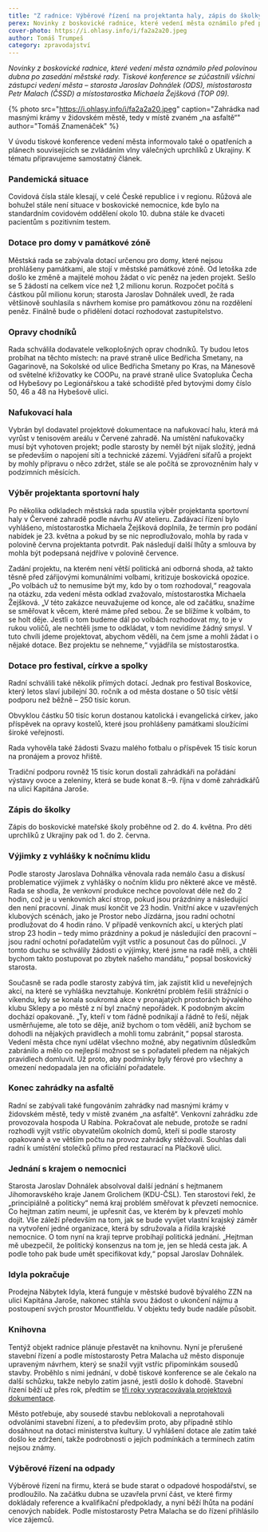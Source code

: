 ```yaml
---
title: "Z radnice: Výběrové řízení na projektanta haly, zápis do školky, konec zahrádky na asfaltě"
perex: Novinky z boskovické radnice, které vedení města oznámilo před polovinou dubna po zasedání městské rady.
cover-photo: https://i.ohlasy.info/i/fa2a2a20.jpeg
author: Tomáš Trumpeš
category: zpravodajství
---
```


*Novinky z boskovické radnice, které vedení města oznámilo před polovinou dubna po zasedání městské rady. Tiskové konference se zúčastnili všichni zástupci vedení města – starosta Jaroslav Dohnálek (ODS), místostarosta Petr Malach (ČSSD) a místostarostka Michaela Žejšková (TOP 09).*

{% photo src="https://i.ohlasy.info/i/fa2a2a20.jpeg" caption="Zahrádka nad masnými krámy v židovském městě, tedy v místě zvaném „na asfaltě“" author="Tomáš Znamenáček" %}

V úvodu tiskové konference vedení města informovalo také o opatřeních a plánech souvisejících se zvládáním vlny válečných uprchlíků z Ukrajiny. K tématu připravujeme samostatný článek.

### Pandemická situace

Covidová čísla stále klesají, v celé České republice i v regionu. Růžová ale bohužel stále není situace v boskovické nemocnice, kde bylo na standardním covidovém oddělení okolo 10. dubna stále ke dvaceti pacientům s pozitivním testem.

### Dotace pro domy v památkové zóně

Městská rada se zabývala dotací určenou pro domy, které nejsou prohlášeny památkami, ale stojí v městské památkové zóně. Od letoška zde došlo ke změně a majitelé mohou žádat o víc peněz na jeden projekt. Sešlo se 5 žádostí na celkem více než 1,2 milionu korun. Rozpočet počítá s částkou půl milionu korun; starosta Jaroslav Dohnálek uvedl, že rada většinově souhlasila s návrhem komise pro památkovou zónu na rozdělení peněz. Finálně bude o přidělení dotací rozhodovat zastupitelstvo.

### Opravy chodníků

Rada schválila dodavatele velkoplošných oprav chodníků. Ty budou letos probíhat na těchto místech: na pravé straně ulice Bedřicha Smetany, na Gagarinově, na Sokolské od ulice Bedřicha Smetany po Kras, na Mánesově od světelné křižovatky ke COOPu, na pravé straně ulice Svatopluka Čecha od Hybešovy po Legionářskou a také schodiště před bytovými domy číslo 50, 46 a 48 na Hybešově ulici.

### Nafukovací hala

Vybrán byl dodavatel projektové dokumentace na nafukovací halu, která má vyrůst v tenisovém areálu v Červené zahradě. Na umístění nafukovačky musí být vyhotoven projekt; podle starosty by neměl být nijak složitý, jedná se především o napojení sítí a technické zázemí. Vyjádření síťařů a projekt by mohly přípravu o něco zdržet, stále se ale počítá se zprovozněním haly v podzimních měsících.

### Výběr projektanta sportovní haly

Po několika odkladech městská rada spustila výběr projektanta sportovní haly v Červené zahradě podle návrhu AV atelieru. Zadávací řízení bylo vyhlášeno, místostarostka Michaela Žejšková doplnila, že termín pro podání nabídek je 23. května a pokud by se nic neprodlužovalo, mohla by rada v polovině června projektanta potvrdit. Pak následují další lhůty a smlouva by mohla být podepsaná nejdříve v polovině července.

Zadání projektu, na kterém není větší politická ani odborná shoda, až takto těsně před zářijovými komunálními volbami, kritizuje boskovická opozice. „Po volbách už to nemusíme být my, kdo by o tom rozhodoval,“ reagovala na otázku, zda vedení města odklad zvažovalo, místostarostka Michaela Žejšková. „V této zakázce neuvažujeme od konce, ale od začátku, snažíme se směřovat k věcem, které máme před sebou. Že se blížíme k volbám, to se holt děje. Jestli o tom budeme dál po volbách rozhodovat my, to je v rukou voličů, ale nechtěli jsme to odkládat, v tom nevidíme žádný smysl. V tuto chvíli jdeme projektovat, abychom věděli, na čem jsme a mohli žádat i o nějaké dotace. Bez projektu se nehneme,“ vyjádřila se místostarostka.

### Dotace pro festival, církve a spolky

Radní schválili také několik přímých dotací. Jednak pro festival Boskovice, který letos slaví jubilejní 30. ročník a od města dostane o 50 tisíc větší podporu než běžně – 250 tisíc korun.

Obvyklou částku 50 tisíc korun dostanou katolická i evangelická církev, jako příspěvek na opravy kostelů, které jsou prohlášeny památkami sloužícími široké veřejnosti.

Rada vyhověla také žádosti Svazu malého fotbalu o příspěvek 15 tisíc korun na pronájem a provoz hřiště.

Tradiční podporu rovněž 15 tisíc korun dostali zahrádkáři na pořádání výstavy ovoce a zeleniny, která se bude konat 8.–9. října v domě zahrádkářů na ulici Kapitána Jaroše.

### Zápis do školky

Zápis do boskovické mateřské školy proběhne od 2. do 4. května. Pro děti uprchlíků z Ukrajiny pak od 1. do 2. června. 

### Výjimky z vyhlášky k nočnímu klidu

Podle starosty Jaroslava Dohnálka věnovala rada nemálo času a diskusí problematice výjimek z vyhlášky o nočním klidu pro některé akce ve městě. Rada se shodla, že venkovní produkce nechce povolovat déle než do 2 hodin, což je u venkovních akcí strop, pokud jsou prázdniny a následující den není pracovní. Jinak musí končit ve 23 hodin. Vnitřní akce v uzavřených klubových scénách, jako je Prostor nebo Jízdárna, jsou radní ochotní prodlužovat do 4 hodin ráno. V případě venkovních akcí, u kterých platí strop 23 hodin – tedy mimo prázdniny a pokud je následující den pracovní – jsou radní ochotní pořadatelům vyjít vstříc a posunout čas do půlnoci. „V tomto duchu se schválily žádosti o výjimky, které jsme na radě měli, a chtěli bychom takto postupovat po zbytek našeho mandátu,“ popsal boskovický starosta.

Současně se rada podle starosty zabývá tím, jak zajistit klid u neveřejných akcí, na které se vyhláška nevztahuje. Konkrétní problém řešili strážníci o víkendu, kdy se konala soukromá akce v pronajatých prostorách bývalého klubu Sklepy a po městě z ní byl značný nepořádek. K podobným akcím dochází opakovaně. „Ty, kteří v tom řádně podnikají a řádně to řeší, nějak usměrňujeme, ale toto se děje, aniž bychom o tom věděli, aniž bychom se dohodli na nějakých pravidlech a mohli tomu zabránit,“ popsal starosta. Vedení města chce nyní udělat všechno možné, aby negativním důsledkům zabránilo a mělo co nejlepší možnost se s pořadateli předem na nějakých pravidlech domluvit. Už proto, aby podmínky byly férové pro všechny a omezení nedopadala jen na oficiální pořadatele.

### Konec zahrádky na asfaltě

Radní se zabývali také fungováním zahrádky nad masnými krámy v židovském městě, tedy v místě zvaném „na asfaltě“. Venkovní zahrádku zde provozovala hospoda U Rabína. Pokračovat ale nebude, protože se radní rozhodli vyjít vstříc obyvatelům okolních domů, kteří si podle starosty opakovaně a ve větším počtu na provoz zahrádky stěžovali. Souhlas dali radní k umístění stolečků přímo před restaurací na Plačkově ulici.

### Jednání s krajem o nemocnici

Starosta Jaroslav Dohnálek absolvoval další jednání s hejtmanem Jihomoravského kraje Janem Grolichem (KDU-ČSL). Ten starostovi řekl, že „principiálně a politicky“ nemá kraj problém směřovat k převzetí nemocnice. Co hejtman zatím neumí, je upřesnit čas, ve kterém by k převzetí mohlo dojít. Vše záleží především na tom, jak se bude vyvíjet vlastní krajský záměr na vytvoření jedné organizace, která by sdružovala a řídila krajské nemocnice. O tom nyní na kraji teprve probíhají politická jednání. „Hejtman mě ubezpečil, že politický konsenzus na tom je, jen se hledá cesta jak. A podle toho pak bude umět specifikovat kdy,“ popsal Jaroslav Dohnálek.

### Idyla pokračuje

Prodejna Nábytek Idyla, která funguje v městské budově bývalého ZZN na ulici Kapitána Jaroše, nakonec stáhla svou žádost o ukončení nájmu a postoupení svých prostor Mountfieldu. V objektu tedy bude nadále působit.

### Knihovna

Tentýž objekt radnice plánuje přestavět na knihovnu. Nyní je přerušené stavební řízení a podle místostarosty Petra Malacha už město disponuje upraveným návrhem, který se snažil vyjít vstříc připomínkám sousedů stavby. Proběhlo s nimi jednání, v době tiskové konference se ale čekalo na další schůzku, takže nebylo zatím jasné, jestli došlo k dohodě. Stavební řízení běží už přes rok, předtím se [tři roky vypracovávala projektová dokumentace](https://ohlasy.info/clanky/2021/01/tri-roky-projektovani.html).

Město potřebuje, aby sousedé stavbu neblokovali a neprotahovali odvoláními stavební řízení, a to především proto, aby případně stihlo dosáhnout na dotaci ministerstva kultury. U vyhlášení dotace ale zatím také došlo ke zdržení, takže podrobnosti o jejích podmínkách a termínech zatím nejsou známy. 

### Výběrové řízení na odpady

Výběrové řízení na firmu, která se bude starat o odpadové hospodářství, se prodloužilo. Na začátku dubna se uzavřela první část, ve které firmy dokládaly reference a kvalifikační předpoklady, a nyní běží lhůta na podání cenových nabídek. Podle místostarosty Petra Malacha se do řízení přihlásilo více zájemců.
